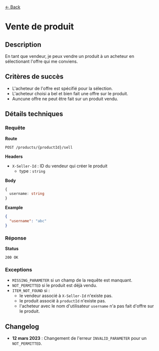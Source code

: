 [← Back](../README.md)

# Vente de produit

## Description

En tant que vendeur, je peux vendre un produit à un acheteur en sélectionant l'offre qui me conviens.

## Critères de succès

- L'acheteur de l'offre est spécifié pour la sélection.
- L'acheteur choisi a bel et bien fait une offre sur le produit.
- Auncune offre ne peut être fait sur un produit vendu.

## Détails techniques

### Requête

**Route**

`POST /products/{productId}/sell`

**Headers**

- `X-Seller-Id` : ID du vendeur qui créer le produit
  - type : `string`

**Body**

```ts
{
  username: string
}
```

**Example**

```json
{
  "username": "abc"
}
```

### Réponse

**Status**

`200 OK`

### Exceptions

- `MISSING_PARAMETER` si un champ de la requête est manquant.
- `NOT_PERMITTED` si le produit est déjà vendu.
- `ITEM_NOT_FOUND` si :
  - le vendeur associé à `X-Seller-Id` n'existe pas.
  - le produit associé à `productId` n'existe pas.
  - l'acheteur avec le nom d'utilisateur `username` n'a pas fait d'offre sur le produit.

## Changelog

- **12 mars 2023** : Changement de l'erreur `INVALID_PARAMETER` pour un `NOT_PERMITTED`.

